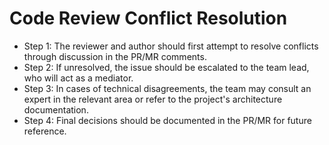 # Code Review Conflict Resolution

* Step 1: The reviewer and author should first attempt to resolve conflicts through discussion in the PR/MR comments.
* Step 2: If unresolved, the issue should be escalated to the team lead, who will act as a mediator.
* Step 3: In cases of technical disagreements, the team may consult an expert in the relevant area or refer to the project's architecture documentation.
* Step 4: Final decisions should be documented in the PR/MR for future reference.
